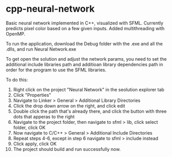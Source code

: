 # cpp-neural-network
Basic neural network implemented in C++, visualized with SFML. Currently predicts pixel color based on a few given inputs. Added multithreading with OpenMP.

To run the application, download the Debug folder with the .exe and all the .dlls, and run Neural Network.exe

To get open the solution and adjust the network params, you need to set the additional include libraries path and additioan library dependencies path in order for the program to use the SFML libraries.

To do this:
1. Right click on the project "Neural Network" in the seolution explorer tab
2. Click "Properties"
3. Navigate to Linker > General > Additional Library Directories
4. Click the drop down arrow on the right, and click edit
5. Double click the path that's already there, and click the button with three dots that apperas to the right
6. Navigate to the project folder, then navigate to sfml > lib, click select folder, click OK
7. Now navigate to C/C++ > General > Additional Include Directories
8. Repeat steps 4-6, except in step 6 navigate to sfml > include instead
9. Click apply, click OK
10. The project should build and run successfully now.
